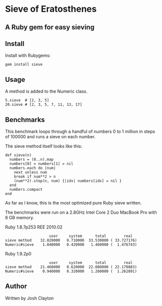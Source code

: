 # Sieve of Eratosthenes

## A Ruby gem for easy sieving

## Install

Install with Rubygems:

    gem install sieve

## Usage

A method is added to the Numeric class.

    5.sieve  # [2, 3, 5]
    20.sieve # [2, 3, 5, 7, 11, 13, 17]

## Benchmarks

This benchmark loops through a handful of numbers 0 to 1 million in steps of
100000 and runs a sieve on each number.

The sieve method itself looks like this:

    def sieve(n)
      numbers = (0..n).map
      numbers[0] = numbers[1] = nil
      numbers.each do |num|
        next unless num
        break if num**2 > n
        (num**2).step(n, num) {|idx| numbers[idx] = nil }
      end
      numbers.compact
    end

As far as I know, this is the most optimized pure Ruby sieve written.

The benchmarks were run on a 2.8GHz Intel Core 2 Duo MacBook Pro with 8 GB memory.

Ruby 1.8.7p253 REE 2010.02

                        user     system      total        real
    sieve method    32.820000   0.710000  33.530000 ( 33.727176)
    Numeric#sieve    1.040000   0.420000   1.460000 (  1.476743)

Ruby 1.9.2p0

                        user     system      total        real
    sieve method    21.460000   0.620000  22.080000 ( 22.170883)
    Numeric#sieve    0.940000   0.320000   1.260000 (  1.262891)

## Author

Written by Josh Clayton
